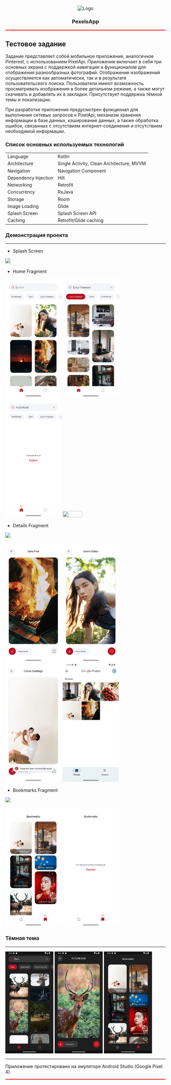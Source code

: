 
<div id="top"></div>

<br />
<div align="center">
  <a>
<img src="Drawable/app_icon.png" alt="Logo" width="80" height="80">
  </a>

<h3 align="center">PexelsApp</h3>
  
</div>

<div style="height: 2px; background-color: #000; position: relative;">
  <div style="width: 100%; height: 100%; background-color: #f00; position: absolute; animation: expand 2s ease-in-out infinite;"></div>
</div>

## Тестовое задание


Задание представляет собой мобильное приложение, аналогичное Pinterest, с использованием PixelApi. Приложение включает в себя три основных экрана с поддержкой навигации и функционалом для отображения разнообразных фотографий. Отображение изображений осуществляется как автоматически, так и в результате пользовательского поиска. Пользователи имеют возможность просматривать изображения в более детальном режиме, а также могут скачивать и добавлять их в закладки. Присутствует поддержка тёмной темы и локализации.

При разработке приложения предусмотрен функционал для выполнения сетевых запросов к PixelApi, механизм хранения информации в базе данных, кэширование данных, а также обработка ошибок, связанных с отсутствием интернет-соединения и отсутствием необходимой информации.

### Список основных используемых технологий


|                         |                                |
|------------------------|-----------------------------------|
| Language               | Kotlin                            |
| Architecture           | Single Activity, Clean Architecture, MVVM |
| Navigation             | Navigation Component              |
| Dependency Injection   | Hilt                      |
| Networking             | Retrofit                          |
| Concurrency            | RxJava                            |
| Storage                | Room                              |
| Image Loading          | Glide                             |
| Splash Screen          | Splash Screen API     |
| Caching                | Retrofit/Glide caching

### Демонстрация проекта
---

* Splash Screen

<div align="left">



  <img src="assets/Videos/splashscreen.gif" width="45%"  />
  </p>

  * Home Fragment

  <p>
    <img src="assets/Screen/homefragment1.png"width="35%" height="35%" >
    <img src="assets/Screen/homefragment2.png"width="35%" height="35%" >
    <img src="assets/Screen/homefragment3.png"width="35%" height="35%" >
      <img src="Screen/homefragment4.png"width="35%" height="35%" >    
  </p>

   * Details Fragment

   <div align="left">
<img src="assets/Videos/detailsfragment.gif" width="45%"  />
  </p>


 <p>
    <img src="assets/Screen/detailsfragment1.png"width="35%" height="35%" >
    <img src="assets/Screen/detailsfragment2.png"width="35%" height="35%" >
    <img src="assets/Screen/detailsfragment3.png"width="35%" height="35%" >
      <img src="assets/Screen/detailsfragment4.png"width="35%" height="35%" >    
  </p>
  </div>

  * Bookmarks Fragment

   <div align="left">
<img src="assets/Videos/bookmarksfragment.gif" width="45%"  />
  </p>


 <p>
    <img src="assets/Screen/bookmarksfragment2.png"width="35%" height="35%" >
    <img src="assets/Screen/bookmarksfragment1.png"width="35%" height="35%" >  
  </p>
  </div>

  ### Тёмная тема
---

<div align="left">

 <p>
  <img src="assets/Screen/dark1.png"width="30%" height="30%" >
  <img src="assets/Screen/dark2.png"width="30%" height="30%" >
  <img src="assets/Screen/dark3.png"width="30%" height="30%" >  
  </p>
  </div>
  
  ----
  Приложение протестировано на эмуляторе Android Studio (Google Pixel 4).
<div style="height: 2px; background-color: #000; position: relative;">
  <div style="width: 100%; height: 100%; background-color: #f00; position: absolute; animation: expand 2s ease-in-out infinite;"></div>
</div>
